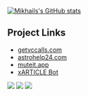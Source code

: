 [![Mikhails's GitHub stats](https://github-readme-stats.vercel.app/api?username=wrld-builder)](https://github.com/anuraghazra/github-readme-stats)

## Project Links
- [getvccalls.com](https://getvccalls.com/)
- [astrohelp24.com](https://astrohelp24.com/)
- [muteit.app](https://muteit.app/)
- [xARTICLE Bot](https://t.me/xarticlebot)

![](https://github-profile-summary-cards.vercel.app/api/cards/profile-details?username=wrld-builder&theme=solarized_dark)
![](https://github-profile-summary-cards.vercel.app/api/cards/most-commit-language?username=wrld-builder&theme=solarized_dark)
![](https://github-profile-summary-cards.vercel.app/api/cards/stats?username=wrld-builder&theme=solarized_dark)
